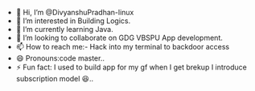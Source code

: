 - 👋 Hi, I’m @DivyanshuPradhan-linux
- 👀 I’m interested in Building Logics.
- 🌱 I’m currently learning Java.
- 💞️ I’m looking to collaborate on GDG VBSPU App development.
- 📫 How to reach me:- Hack into my terminal to backdoor access 
- 😄 Pronouns:code master..
- ⚡ Fun fact: I used to build app for my gf when I get brekup I introduce subscription model 😆..

<!---
DivyanshuPradhan-linux/DivyanshuPradhan-linux is a ✨ special ✨ repository because its `README.md` (this file) appears on your GitHub profile.
You can click the Preview link to take a look at your changes.
--->
